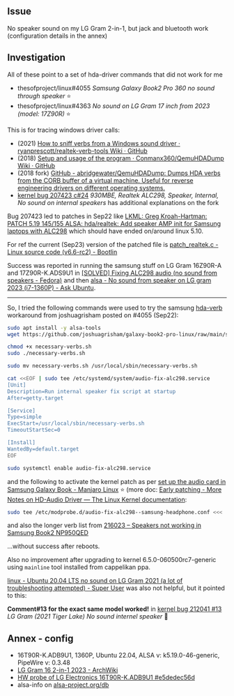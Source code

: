 ## Issue

No speaker sound on my LG Gram 2-in-1, but jack and bluetooth work (configuration details in the annex)

## Investigation

All of these point to a set of hda-driver commands that did not work for me
  * thesofproject/linux#4055 *Samsung Galaxy Book2 Pro 360 no sound through speaker* ⭐
  * thesofproject/linux#4363 *No sound on LG Gram 17 inch from 2023 (model: 17Z90R)* ⭐

This is for tracing windows driver calls:

* (2021) [How to sniff verbs from a Windows sound driver · ryanprescott/realtek-verb-tools Wiki · GitHub](https://github.com/ryanprescott/realtek-verb-tools/wiki/How-to-sniff-verbs-from-a-Windows-sound-driver)
* (2018) [Setup and usage of the program · Conmanx360/QemuHDADump Wiki · GitHub](https://github.com/Conmanx360/QemuHDADump/wiki/Setup-and-usage-of-the-program)
* (2018 fork) [GitHub - abridgewater/QemuHDADump: Dumps HDA verbs from the CORB buffer of a virtual machine. Useful for reverse engineering drivers on different operating systems.](https://github.com/abridgewater/QemuHDADump)
* [kernel bug 207423 c#24](https://bugzilla.kernel.org/show_bug.cgi?id=207423#c24) *930MBE, Realtek ALC298, Speaker, Internal, No sound on internal speakers* has additional explanations on the fork

Bug 207423 led to patches in Sep22 like [LKML: Greg Kroah-Hartman: PATCH 5.19 145/155 ALSA: hda/realtek: Add speaker AMP init for Samsung laptops with ALC298](https://lkml.org/lkml/2022/9/6/964)
which should have ended on/around linux 5.10.

For ref the current (Sep23) version of the patched file is [patch_realtek.c - Linux source code (v6.6-rc2) - Bootlin](https://elixir.bootlin.com/linux/v6.6-rc2/source/sound/pci/hda/patch_realtek.c)

Success was reported in running the samsung stuff on LG Gram 16Z90R-A and 17Z90R-K.ADS9U1 in [[SOLVED] Fixing ALC298 audio (no sound from speakers - Fedora)](https://forums.fedoraforum.org/showthread.php?331130-Fixing-ALC298-audio-(no-sound-from-speakers)) and then [alsa - No sound from speaker on LG gram 2023 (i7-1360P) - Ask Ubuntu](https://askubuntu.com/questions/1467911/no-sound-from-speaker-on-lg-gram-2023-i7-1360p/1486091).

---

So, I tried the following commands were used to try the samsung [hda-verb](https://www.kernel.org/doc/html/latest/sound/hd-audio/notes.html#hda-verb) workaround from joshuagrisham posted on #4055 (Sep22):

```sh
sudo apt install -y alsa-tools
wget https://github.com/joshuagrisham/galaxy-book2-pro-linux/raw/main/sound/necessary-verbs.sh

chmod +x necessary-verbs.sh
sudo ./necessary-verbs.sh

sudo mv necessary-verbs.sh /usr/local/sbin/necessary-verbs.sh

cat <<EOF | sudo tee /etc/systemd/system/audio-fix-alc298.service
[Unit]
Description=Run internal speaker fix script at startup
After=getty.target

[Service]
Type=simple
ExecStart=/usr/local/sbin/necessary-verbs.sh
TimeoutStartSec=0

[Install]
WantedBy=default.target
EOF

sudo systemctl enable audio-fix-alc298.service
```

and the following to activate the kernel patch as per [set up the audio card in Samsung Galaxy Book - Manjaro Linux](https://forum.manjaro.org/t/howto-set-up-the-audio-card-in-samsung-galaxy-book/37090/36) ⭐ (more doc: [Early patching - More Notes on HD-Audio Driver — The Linux Kernel documentation](https://www.kernel.org/doc/html/latest/sound/hd-audio/notes.html#early-patching):

```sh
sudo tee /etc/modprobe.d/audio-fix-alc298--samsung-headphone.conf <<< 'options snd-hda-intel model=alc298-samsung-amp'
```

and also the longer verb list from [216023 – Speakers not working in Samsung Book2 NP950QED](https://bugzilla.kernel.org/show_bug.cgi?id=216023#c14)

...without success after reboots.

Also no improvement after upgrading to kernel 6.5.0-060500rc7-generic using `mainline` tool installed from cappelikan ppa.

[linux - Ubuntu 20.04 LTS no sound on LG Gram 2021 (a lot of troubleshooting attempted) - Super User](https://superuser.com/questions/1627065/ubuntu-20-04-lts-no-sound-on-lg-gram-2021-a-lot-of-troubleshooting-attempted) was also not helpful, but it pointed to this:

**Comment#13 for the exact same model worked!** in [kernel bug 212041 #13](https://bugzilla.kernel.org/show_bug.cgi?id=212041#c13) *LG Gram (2021 Tiger Lake) No sound internel speaker* 🥳


## Annex - config

* 16T90R-K.ADB9U1, 1360P, Ubuntu 22.04, ALSA v: k5.19.0-46-generic, PipeWire v: 0.3.48
* [LG Gram 16 2-in-1 2023 - ArchWiki](https://wiki.archlinux.org/title/LG_Gram_16_2-in-1_2023)
* [HW probe of LG Electronics 16T90R-K.ADB9U1 #e5dedec56d](https://linux-hardware.org/?probe=e5dedec56d)
* alsa-info on [alsa-project.org/db](http://alsa-project.org/db/?f=ab22ceeafd06f921c5d5ac6ff053cbdef77cbee5)

